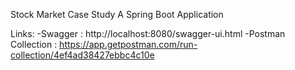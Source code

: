Stock Market Case Study
  A Spring Boot Application
  
  
Links:
      -Swagger : http://localhost:8080/swagger-ui.html
      -Postman Collection : https://app.getpostman.com/run-collection/4ef4ad38427ebbc4c10e
